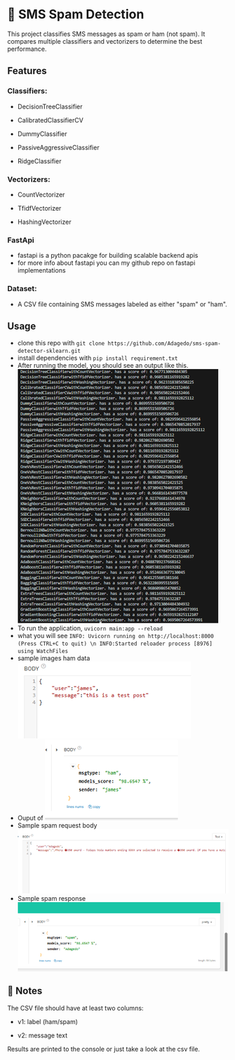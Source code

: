 # 📂 SMS Spam Detection
This project classifies SMS messages as spam or ham (not spam). 
It compares multiple classifiers and vectorizers to determine the best performance.

## Features
### Classifiers:

- DecisionTreeClassifier

- CalibratedClassifierCV

- DummyClassifier

- PassiveAggressiveClassifier

- RidgeClassifier


###  Vectorizers:

- CountVectorizer

- TfidfVectorizer

- HashingVectorizer

### FastApi
- fastapi is a python pacakge for building scalable backend apis
- for more info about fastapi you can my github repo on fastapi implementations

### Dataset:
- A CSV file containing SMS messages labeled as either "spam" or "ham".

## Usage
- clone this repo with `git clone https://github.com/Adagedo/sms-spam-detector-sklearn.git`
- install dependencies with `pip install requirement.txt`
- After running the model, you should see an output like this. ![the score](models_score.png)
- To run the application, `uvicorn main:app --reload`
- what you will see `INFO: Uvicorn running on http://localhost:8000 (Press CTRL+C to quit) \n INFO:Started reloader process [8976] using WatchFiles`
- sample images ham data ![ham data](test_in_one.png)
- Ouput of ![ham response](test_in_two.png)
- Sample spam request body ![sapm](text_spam_in.png)
- Sample spam response ![sapm res](text_spam_out.png)


## 📝 Notes
The CSV file should have at least two columns:

- v1: label (ham/spam)

- v2: message text

Results are printed to the console or just take a look at the csv file.